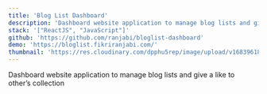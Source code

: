 ```yaml
---
title: 'Blog List Dashboard'
description: 'Dashboard website application to manage blog lists and give a like to other’s collection'
stack: '["ReactJS", "JavaScript"]'
github: 'https://github.com/ranjabi/bloglist-dashboard'
demo: 'https://bloglist.fikriranjabi.com/'
thumbnail: 'https://res.cloudinary.com/dpphu5rep/image/upload/v1683961821/projects/bloglist/home-page_r30jlo.png'
---
```


Dashboard website application to manage blog lists and give a like to other’s collection
